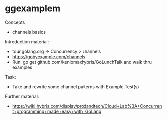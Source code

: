 # ggexamplem

Concepts

- channels basics

Introduction material:
 
- tour.golang.org -> Concurrency  > channels
- https://gobyexample.com/channels
- Run: go get github.com/kenlomaxhybris/GoLunchTalk and walk thru examples

Task:
- Take and rewrite some channel patterns with Example Test(s)

Further material:
- https://wiki.hybris.com/display/prodandtech/Cloud+Lab%3A+Concurrent+programming+made+easy+with+GoLang

